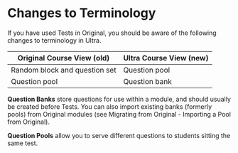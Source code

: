 # Changes to Terminology

If you have used Tests in Original, you should be aware of the following changes to terminology in Ultra.

| Original Course View (old) | Ultra Course View (new) |
| --- | --- |
| Random block and question set | Question pool |
| Question pool | Question bank |

**Question Banks** store questions for use within a module, and should usually be created before Tests. You can also import existing banks (formerly pools) from Original modules (see Migrating from Original - Importing a Pool from Original).

**Question Pools** allow you to serve different questions to students sitting the same test. 

